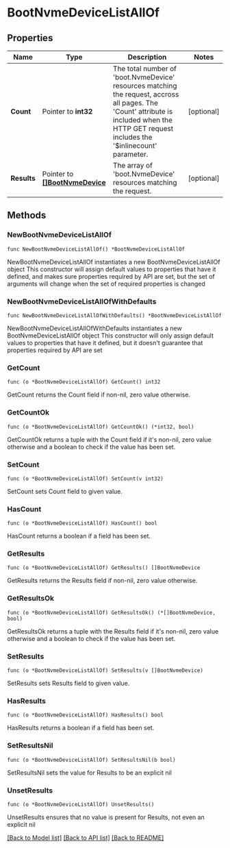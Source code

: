 # BootNvmeDeviceListAllOf

## Properties

Name | Type | Description | Notes
------------ | ------------- | ------------- | -------------
**Count** | Pointer to **int32** | The total number of &#39;boot.NvmeDevice&#39; resources matching the request, accross all pages. The &#39;Count&#39; attribute is included when the HTTP GET request includes the &#39;$inlinecount&#39; parameter. | [optional] 
**Results** | Pointer to [**[]BootNvmeDevice**](BootNvmeDevice.md) | The array of &#39;boot.NvmeDevice&#39; resources matching the request. | [optional] 

## Methods

### NewBootNvmeDeviceListAllOf

`func NewBootNvmeDeviceListAllOf() *BootNvmeDeviceListAllOf`

NewBootNvmeDeviceListAllOf instantiates a new BootNvmeDeviceListAllOf object
This constructor will assign default values to properties that have it defined,
and makes sure properties required by API are set, but the set of arguments
will change when the set of required properties is changed

### NewBootNvmeDeviceListAllOfWithDefaults

`func NewBootNvmeDeviceListAllOfWithDefaults() *BootNvmeDeviceListAllOf`

NewBootNvmeDeviceListAllOfWithDefaults instantiates a new BootNvmeDeviceListAllOf object
This constructor will only assign default values to properties that have it defined,
but it doesn't guarantee that properties required by API are set

### GetCount

`func (o *BootNvmeDeviceListAllOf) GetCount() int32`

GetCount returns the Count field if non-nil, zero value otherwise.

### GetCountOk

`func (o *BootNvmeDeviceListAllOf) GetCountOk() (*int32, bool)`

GetCountOk returns a tuple with the Count field if it's non-nil, zero value otherwise
and a boolean to check if the value has been set.

### SetCount

`func (o *BootNvmeDeviceListAllOf) SetCount(v int32)`

SetCount sets Count field to given value.

### HasCount

`func (o *BootNvmeDeviceListAllOf) HasCount() bool`

HasCount returns a boolean if a field has been set.

### GetResults

`func (o *BootNvmeDeviceListAllOf) GetResults() []BootNvmeDevice`

GetResults returns the Results field if non-nil, zero value otherwise.

### GetResultsOk

`func (o *BootNvmeDeviceListAllOf) GetResultsOk() (*[]BootNvmeDevice, bool)`

GetResultsOk returns a tuple with the Results field if it's non-nil, zero value otherwise
and a boolean to check if the value has been set.

### SetResults

`func (o *BootNvmeDeviceListAllOf) SetResults(v []BootNvmeDevice)`

SetResults sets Results field to given value.

### HasResults

`func (o *BootNvmeDeviceListAllOf) HasResults() bool`

HasResults returns a boolean if a field has been set.

### SetResultsNil

`func (o *BootNvmeDeviceListAllOf) SetResultsNil(b bool)`

 SetResultsNil sets the value for Results to be an explicit nil

### UnsetResults
`func (o *BootNvmeDeviceListAllOf) UnsetResults()`

UnsetResults ensures that no value is present for Results, not even an explicit nil

[[Back to Model list]](../README.md#documentation-for-models) [[Back to API list]](../README.md#documentation-for-api-endpoints) [[Back to README]](../README.md)


